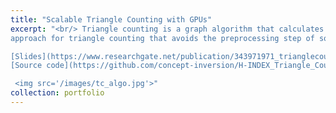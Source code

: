 ```yaml
---
title: "Scalable Triangle Counting with GPUs"
excerpt: "<br/> Triangle counting is a graph algorithm that calculates the number of triangles involving each vertex in a graph. Triangle counting gains popularity from social network analysis, where it is exploited to detect communities and measure the corresponding cohesiveness. In this project, we proposes and implements the H-INDEX based
approach for triangle counting that avoids the preprocessing step of sorting the neighbor list. For better memory access pattern, we further introduce interleaved format for the hash bucket storage. Taken together, H-INDEX achieves beyond 100 billion TEPS computing rate for some graphs. **This work was awarded the graphchallenge champion in IEEE HPEC 2019.** <br />

[Slides](https://www.researchgate.net/publication/343971971_trianglecounting_slidespdf)
[Source code](https://github.com/concept-inversion/H-INDEX_Triangle_Counting) <br />

 <img src='/images/tc_algo.jpg'>"
collection: portfolio
---
```

